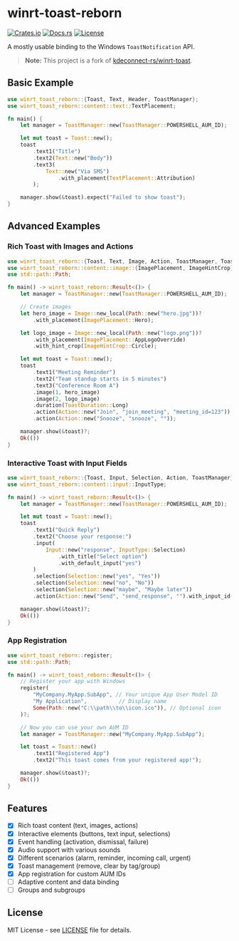 # winrt-toast-reborn

[![Crates.io](https://img.shields.io/crates/v/winrt-toast-reborn)](https://crates.io/crates/winrt-toast-reborn)
[![Docs.rs](https://docs.rs/winrt-toast-reborn/badge.svg)](https://docs.rs/winrt-toast-reborn)
[![License](https://img.shields.io/crates/l/winrt-toast-reborn)](LICENSE)

A mostly usable binding to the Windows `ToastNotification` API.

> **Note:** This project is a fork of [kdeconnect-rs/winrt-toast](https://github.com/kmod-midori/kdeconnect-rs/tree/main/winrt-toast).

## Basic Example

```rust
use winrt_toast_reborn::{Toast, Text, Header, ToastManager};
use winrt_toast_reborn::content::text::TextPlacement;

fn main() {
    let manager = ToastManager::new(ToastManager::POWERSHELL_AUM_ID);

    let mut toast = Toast::new();
    toast
        .text1("Title")
        .text2(Text::new("Body"))
        .text3(
            Text::new("Via SMS")
                .with_placement(TextPlacement::Attribution)
        );

    manager.show(&toast).expect("Failed to show toast");
}
```

## Advanced Examples

### Rich Toast with Images and Actions

```rust
use winrt_toast_reborn::{Toast, Text, Image, Action, ToastManager, ToastDuration};
use winrt_toast_reborn::content::image::{ImagePlacement, ImageHintCrop};
use std::path::Path;

fn main() -> winrt_toast_reborn::Result<()> {
    let manager = ToastManager::new(ToastManager::POWERSHELL_AUM_ID);

    // Create images
    let hero_image = Image::new_local(Path::new("hero.jpg"))?
        .with_placement(ImagePlacement::Hero);

    let logo_image = Image::new_local(Path::new("logo.png"))?
        .with_placement(ImagePlacement::AppLogoOverride)
        .with_hint_crop(ImageHintCrop::Circle);

    let mut toast = Toast::new();
    toast
        .text1("Meeting Reminder")
        .text2("Team standup starts in 5 minutes")
        .text3("Conference Room A")
        .image(1, hero_image)
        .image(2, logo_image)
        .duration(ToastDuration::Long)
        .action(Action::new("Join", "join_meeting", "meeting_id=123"))
        .action(Action::new("Snooze", "snooze", ""));

    manager.show(&toast)?;
    Ok(())
}
```

### Interactive Toast with Input Fields

```rust
use winrt_toast_reborn::{Toast, Input, Selection, Action, ToastManager};
use winrt_toast_reborn::content::input::InputType;

fn main() -> winrt_toast_reborn::Result<()> {
    let manager = ToastManager::new(ToastManager::POWERSHELL_AUM_ID);

    let mut toast = Toast::new();
    toast
        .text1("Quick Reply")
        .text2("Choose your response:")
        .input(
            Input::new("response", InputType::Selection)
                .with_title("Select option")
                .with_default_input("yes")
        )
        .selection(Selection::new("yes", "Yes"))
        .selection(Selection::new("no", "No"))
        .selection(Selection::new("maybe", "Maybe later"))
        .action(Action::new("Send", "send_response", "").with_input_id("response"));

    manager.show(&toast)?;
    Ok(())
}
```

### App Registration

```rust
use winrt_toast_reborn::register;
use std::path::Path;

fn main() -> winrt_toast_reborn::Result<()> {
    // Register your app with Windows
    register(
        "MyCompany.MyApp.SubApp", // Your unique App User Model ID
        "My Application",          // Display name
        Some(Path::new("C:\\path\\to\\icon.ico")), // Optional icon
    )?;

    // Now you can use your own AUM ID
    let manager = ToastManager::new("MyCompany.MyApp.SubApp");

    let toast = Toast::new()
        .text1("Registered App")
        .text2("This toast comes from your registered app!");

    manager.show(&toast)?;
    Ok(())
}
```

## Features

- [x] Rich toast content (text, images, actions)
- [x] Interactive elements (buttons, text input, selections)
- [x] Event handling (activation, dismissal, failure)
- [x] Audio support with various sounds
- [x] Different scenarios (alarm, reminder, incoming call, urgent)
- [x] Toast management (remove, clear by tag/group)
- [x] App registration for custom AUM IDs
- [ ] Adaptive content and data binding
- [ ] Groups and subgroups

## License

MIT License - see [LICENSE](LICENSE) file for details.
